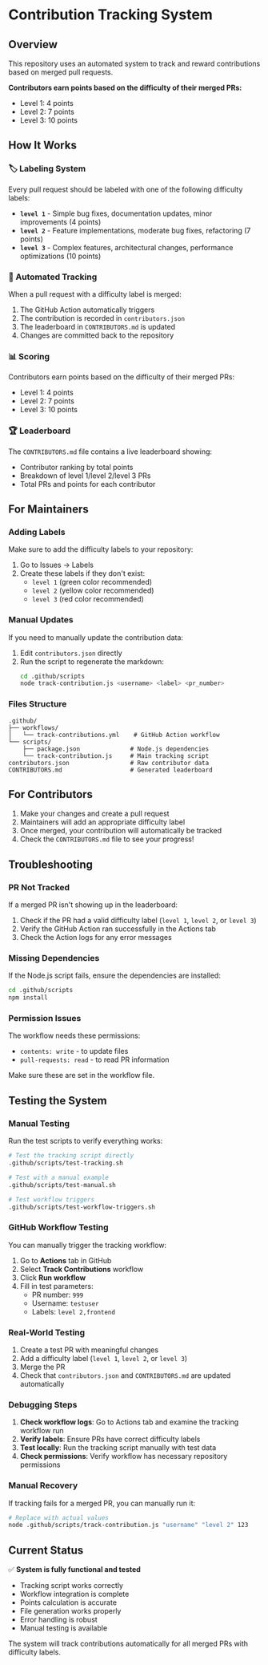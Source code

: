 # Contribution Tracking System

## Overview

This repository uses an automated system to track and reward contributions based on merged pull requests.

**Contributors earn points based on the difficulty of their merged PRs:**

- Level 1: 4 points
- Level 2: 7 points
- Level 3: 10 points

## How It Works

### 🏷️ Labeling System

Every pull request should be labeled with one of the following difficulty labels:

- **`level 1`** - Simple bug fixes, documentation updates, minor improvements (4 points)
- **`level 2`** - Feature implementations, moderate bug fixes, refactoring (7 points)
- **`level 3`** - Complex features, architectural changes, performance optimizations (10 points)

### 🤖 Automated Tracking

When a pull request with a difficulty label is merged:

1. The GitHub Action automatically triggers
2. The contribution is recorded in `contributors.json`
3. The leaderboard in `CONTRIBUTORS.md` is updated
4. Changes are committed back to the repository

### 📊 Scoring

Contributors earn points based on the difficulty of their merged PRs:

- Level 1: 4 points
- Level 2: 7 points
- Level 3: 10 points

### 🏆 Leaderboard

The `CONTRIBUTORS.md` file contains a live leaderboard showing:

- Contributor ranking by total points
- Breakdown of level 1/level 2/level 3 PRs
- Total PRs and points for each contributor

## For Maintainers

### Adding Labels

Make sure to add the difficulty labels to your repository:

1. Go to Issues → Labels
2. Create these labels if they don't exist:
   - `level 1` (green color recommended)
   - `level 2` (yellow color recommended)
   - `level 3` (red color recommended)

### Manual Updates

If you need to manually update the contribution data:

1. Edit `contributors.json` directly
2. Run the script to regenerate the markdown:
   ```bash
   cd .github/scripts
   node track-contribution.js <username> <label> <pr_number>
   ```

### Files Structure

```
.github/
├── workflows/
│   └── track-contributions.yml    # GitHub Action workflow
└── scripts/
    ├── package.json              # Node.js dependencies
    └── track-contribution.js     # Main tracking script
contributors.json                 # Raw contributor data
CONTRIBUTORS.md                   # Generated leaderboard
```

## For Contributors

1. Make your changes and create a pull request
2. Maintainers will add an appropriate difficulty label
3. Once merged, your contribution will automatically be tracked
4. Check the `CONTRIBUTORS.md` file to see your progress!

## Troubleshooting

### PR Not Tracked

If a merged PR isn't showing up in the leaderboard:

1. Check if the PR had a valid difficulty label (`level 1`, `level 2`, or `level 3`)
2. Verify the GitHub Action ran successfully in the Actions tab
3. Check the Action logs for any error messages

### Missing Dependencies

If the Node.js script fails, ensure the dependencies are installed:

```bash
cd .github/scripts
npm install
```

### Permission Issues

The workflow needs these permissions:

- `contents: write` - to update files
- `pull-requests: read` - to read PR information

Make sure these are set in the workflow file.

## Testing the System

### Manual Testing

Run the test scripts to verify everything works:

```bash
# Test the tracking script directly
.github/scripts/test-tracking.sh

# Test with a manual example
.github/scripts/test-manual.sh

# Test workflow triggers
.github/scripts/test-workflow-triggers.sh
```

### GitHub Workflow Testing

You can manually trigger the tracking workflow:

1. Go to **Actions** tab in GitHub
2. Select **Track Contributions** workflow
3. Click **Run workflow**
4. Fill in test parameters:
   - PR number: `999`
   - Username: `testuser`
   - Labels: `level 2,frontend`

### Real-World Testing

1. Create a test PR with meaningful changes
2. Add a difficulty label (`level 1`, `level 2`, or `level 3`)
3. Merge the PR
4. Check that `contributors.json` and `CONTRIBUTORS.md` are updated automatically

### Debugging Steps

1. **Check workflow logs**: Go to Actions tab and examine the tracking workflow run
2. **Verify labels**: Ensure PRs have correct difficulty labels
3. **Test locally**: Run the tracking script manually with test data
4. **Check permissions**: Verify workflow has necessary repository permissions

### Manual Recovery

If tracking fails for a merged PR, you can manually run it:

```bash
# Replace with actual values
node .github/scripts/track-contribution.js "username" "level 2" 123
```

## Current Status

✅ **System is fully functional and tested**

- Tracking script works correctly
- Workflow integration is complete
- Points calculation is accurate
- File generation works properly
- Error handling is robust
- Manual testing is available

The system will track contributions automatically for all merged PRs with difficulty labels.
